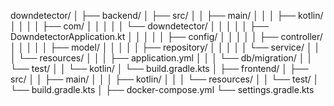 downdetector/
│
├── backend/
│   ├── src/
│   │   ├── main/
│   │   │   ├── kotlin/
│   │   │   │   ├── com/
│   │   │   │   │   └── downdetector/
│   │   │   │   │       ├── DowndetectorApplication.kt
│   │   │   │   │       ├── config/
│   │   │   │   │       ├── controller/
│   │   │   │   │       ├── model/
│   │   │   │   │       ├── repository/
│   │   │   │   │       └── service/
│   │   │   └── resources/
│   │   │       ├── application.yml
│   │   │       └── db/migration/
│   │   └── test/
│   │       └── kotlin/
│   └── build.gradle.kts
│
├── frontend/
│   ├── src/
│   │   ├── main/
│   │   │   ├── kotlin/
│   │   │   └── resources/
│   │   └── test/
│   └── build.gradle.kts
│
├── docker-compose.yml
└── settings.gradle.kts
